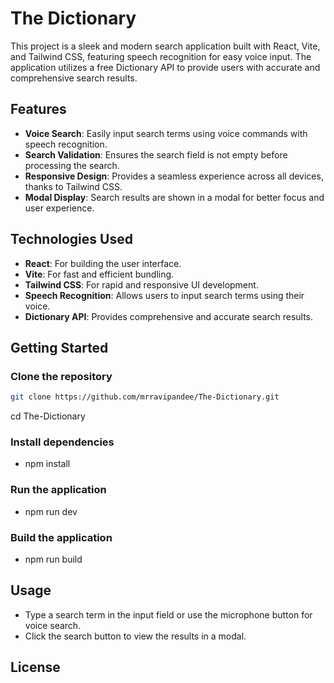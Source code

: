 # The Dictionary

This project is a sleek and modern search application built with React, Vite, and Tailwind CSS, featuring speech recognition for easy voice input. The application utilizes a free Dictionary API to provide users with accurate and comprehensive search results.

## Features

- **Voice Search**: Easily input search terms using voice commands with speech recognition.
- **Search Validation**: Ensures the search field is not empty before processing the search.
- **Responsive Design**: Provides a seamless experience across all devices, thanks to Tailwind CSS.
- **Modal Display**: Search results are shown in a modal for better focus and user experience.

## Technologies Used

- **React**: For building the user interface.
- **Vite**: For fast and efficient bundling.
- **Tailwind CSS**: For rapid and responsive UI development.
- **Speech Recognition**: Allows users to input search terms using their voice.
- **Dictionary API**: Provides comprehensive and accurate search results.

## Getting Started

### Clone the repository
```sh
git clone https://github.com/mrravipandee/The-Dictionary.git
```
cd The-Dictionary

### Install dependencies
- npm install

### Run the application
- npm run dev 

### Build the application
- npm run build 

## Usage
- Type a search term in the input field or use the microphone button for voice search.
- Click the search button to view the results in a modal.

## License


